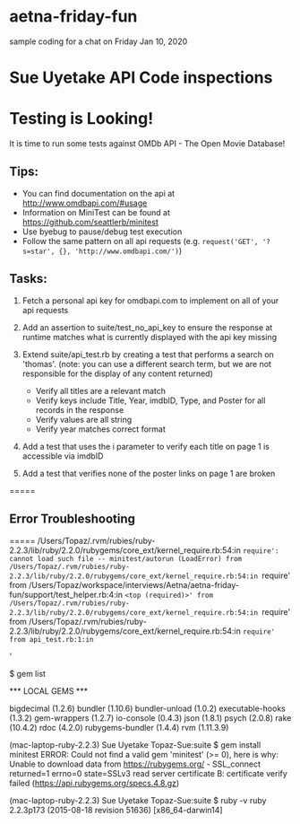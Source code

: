 # aetna-friday-fun
sample coding for a chat on Friday Jan 10, 2020

# Sue Uyetake API Code inspections
# Testing is Looking!

It is time to run some tests against OMDb API - The Open Movie Database!

## Tips:
  - You can find documentation on the api at http://www.omdbapi.com/#usage
  - Information on MiniTest can be found at https://github.com/seattlerb/minitest
  - Use byebug to pause/debug test execution
  - Follow the same pattern on all api requests (e.g. `request('GET', '?s=star', {}, 'http://www.omdbapi.com/')`)

## Tasks:
1) Fetch a personal api key for omdbapi.com to implement on all of your api requests

2) Add an assertion to suite/test_no_api_key to ensure the response at runtime matches what is currently displayed with the api key missing

3) Extend suite/api_test.rb by creating a test that performs a search on 'thomas'.
(note: you can use a different search term, but we are not responsible for the display of any content returned)
    - Verify all titles are a relevant match
    - Verify keys include Title, Year, imdbID, Type, and Poster for all records in the response
    - Verify values are all string
    - Verify year matches correct format

4) Add a test that uses the i parameter to verify each title on page 1 is accessible via imdbID

5) Add a test that verifies none of the poster links on page 1 are broken

=====
## Error Troubleshooting
=====
/Users/Topaz/.rvm/rubies/ruby-2.2.3/lib/ruby/2.2.0/rubygems/core_ext/kernel_require.rb:54:in `require': cannot load such file -- minitest/autorun (LoadError)
	from /Users/Topaz/.rvm/rubies/ruby-2.2.3/lib/ruby/2.2.0/rubygems/core_ext/kernel_require.rb:54:in `require'
	from /Users/Topaz/workspace/interviews/Aetna/aetna-friday-fun/support/test_helper.rb:4:in `<top (required)>'
	from /Users/Topaz/.rvm/rubies/ruby-2.2.3/lib/ruby/2.2.0/rubygems/core_ext/kernel_require.rb:54:in `require'
	from /Users/Topaz/.rvm/rubies/ruby-2.2.3/lib/ruby/2.2.0/rubygems/core_ext/kernel_require.rb:54:in `require'
	from api_test.rb:1:in `<main>'

$ gem list

*** LOCAL GEMS ***

bigdecimal (1.2.6)
bundler (1.10.6)
bundler-unload (1.0.2)
executable-hooks (1.3.2)
gem-wrappers (1.2.7)
io-console (0.4.3)
json (1.8.1)
psych (2.0.8)
rake (10.4.2)
rdoc (4.2.0)
rubygems-bundler (1.4.4)
rvm (1.11.3.9)

(mac-laptop-ruby-2.2.3) Sue Uyetake
Topaz-Sue:suite $ gem install minitest
ERROR:  Could not find a valid gem 'minitest' (>= 0), here is why:
          Unable to download data from https://rubygems.org/ - SSL_connect returned=1 errno=0 state=SSLv3 read server certificate B: certificate verify failed (https://api.rubygems.org/specs.4.8.gz)

(mac-laptop-ruby-2.2.3) Sue Uyetake
Topaz-Sue:suite $ ruby -v
ruby 2.2.3p173 (2015-08-18 revision 51636) [x86_64-darwin14]

